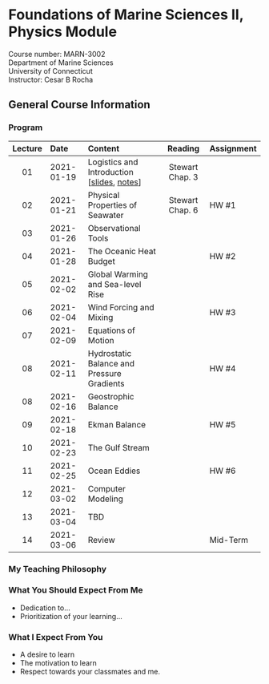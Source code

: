# Foundations of Marine Sciences II, Physics Module
Course number: MARN-3002</br>
Department of Marine Sciences</br>
University of Connecticut</br>
Instructor: Cesar B Rocha

## General Course Information

### Program
| Lecture | Date          | Content                              | Reading         |     Assignment |
|:----:|:--------------|:--------------------------------------|:-------------------:|--------------|
| 01   | 2021-01-19    | Logistics and Introduction [[slides](./lectures/01/01_introduction_slides.pdf), [notes](lectures/01/01_introduction.pdf)]       |  Stewart Chap. 3                 |              |
| 02   | 2021-01-21    | Physical Properties of Seawater              |     Stewart Chap. 6          |     HW #1    |
| 03   | 2021-01-26    | Observational Tools                   |                     |              |
| 04   | 2021-01-28    | The Oceanic Heat Budget               |                     |     HW #2    |
| 05   | 2021-02-02    | Global Warming and Sea-level Rise     |                     |              |
| 06   | 2021-02-04    | Wind Forcing and Mixing  |         |     HW #3    |
| 07   | 2021-02-09    | Equations of Motion     |         |        |
| 08   | 2021-02-11    | Hydrostatic Balance and Pressure Gradients   |         |     HW #4    |
| 08   | 2021-02-16    | Geostrophic Balance  |         |              |
| 09   | 2021-02-18    | Ekman Balance  |         |       HW #5       |
| 10   | 2021-02-23    | The Gulf Stream  |         |             |
| 11   | 2021-02-25    | Ocean Eddies   |         |     HW #6        |
| 12   | 2021-03-02    | Computer Modeling  |         |             |
| 13   | 2021-03-04    | TBD  |         |             |
| 14   | 2021-03-06    | Review  |         |    Mid-Term         |



### My Teaching Philosophy

### What You Should Expect From Me

- Dedication to...
- Prioritization of your learning...

### What I Expect From You

- A desire to learn
- The motivation to learn
- Respect towards your classmates and me.
